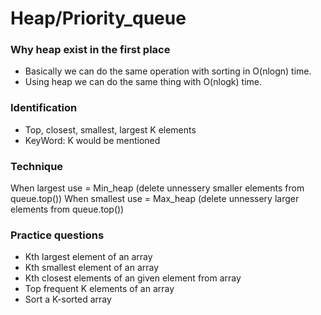 
# Heap/Priority_queue

### Why heap exist in the first place
- Basically we can do the same operation with sorting in O(nlogn) time.
- Using heap we can do the same thing with O(nlogk) time.

### Identification
- Top, closest, smallest, largest K elements
- KeyWord: K would be mentioned

### Technique
When largest use = Min_heap (delete unnessery smaller elements from queue.top())
When smallest use = Max_heap (delete unnessery larger elements from queue.top())

### Practice questions
- Kth largest element of an array
- Kth smallest element of an array 
- Kth closest elements of an given element from array
- Top frequent K elements of an array
- Sort a K-sorted array

